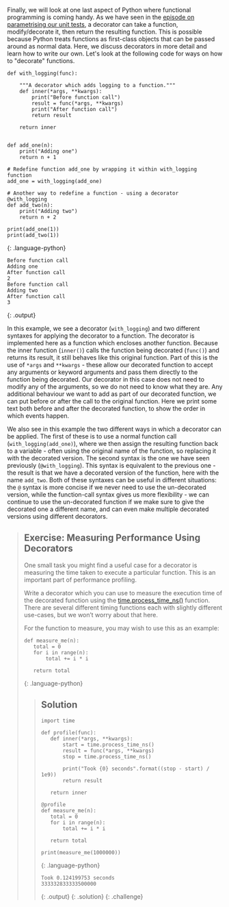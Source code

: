 
Finally, we will look at one last aspect of Python where functional programming is coming handy. 
As we have seen in the [episode on parametrising our unit tests](../22-scaling-up-unit-testing/index.html#parameterising-our-unit-tests), a decorator can take a function, modify/decorate it, then return the resulting function. This is possible because Python treats functions as first-class objects that can be passed around 
as normal data. Here, we discuss decorators in more detail and learn how to write our own. Let's look at the following code for ways on how to "decorate" functions.

~~~
def with_logging(func):

    """A decorator which adds logging to a function."""
    def inner(*args, **kwargs):
        print("Before function call")
        result = func(*args, **kwargs)
        print("After function call")
        return result

    return inner


def add_one(n):
    print("Adding one")
    return n + 1

# Redefine function add_one by wrapping it within with_logging function
add_one = with_logging(add_one)

# Another way to redefine a function - using a decorator
@with_logging
def add_two(n):
    print("Adding two")
    return n + 2

print(add_one(1))
print(add_two(1))
~~~
{: .language-python}
~~~
Before function call
Adding one
After function call
2
Before function call
Adding two
After function call
3
~~~
{: .output}

In this example, we see a decorator (`with_logging`) and two different syntaxes for applying the decorator to a function. The decorator is implemented here as a function which encloses another function. Because the inner function (`inner()`) calls the function being decorated (`func()`) and returns its result, it still behaves like this original function. Part of this is the use of `*args` and `**kwargs` - these allow our decorated function to accept any arguments or keyword arguments and pass them directly to the function being decorated. Our decorator in this case does not need to modify any of the arguments, so we do not need to know what they are. Any additional behaviour we want to add as part of our decorated function, we can put before or after the call to the original function. Here we print some text both before and after the decorated function, to show the order in which events happen.

We also see in this example the two different ways in which a decorator can be applied. The first of these is to use a normal function call (`with_logging(add_one)`), where we then assign the resulting function back to a variable - often using the original name of the function, so replacing it with the decorated version. The second syntax is the one we have seen previously (`@with_logging`). This syntax is equivalent to the previous one - the result is that we have a decorated version of the function, here with the name `add_two`. Both of these syntaxes can be useful in different situations: the `@` syntax is more concise if we never need to use the un-decorated version, while the function-call syntax gives us more flexibility - we can continue to use the un-decorated function if we make sure to give the decorated one a different name, and can even make multiple decorated versions using different decorators.

> ## Exercise: Measuring Performance Using Decorators
>One small task you might find a useful case for a decorator is measuring the time taken to execute a particular function. This is an important part of performance profiling.
>
>Write a decorator which you can use to measure the execution time of the decorated function using the [time.process_time_ns()](https://docs.python.org/3/library/time.html#time.process_time_ns) function. There are several different timing functions each with slightly different use-cases, but we won’t worry about that here.
>
>For the function to measure, you may wish to use this as an example:
>~~~
>def measure_me(n):
>    total = 0
>    for i in range(n):
>        total += i * i
>
>    return total
>~~~
>{: .language-python}
> >## Solution
> >
> >~~~
> >import time
> >
> >def profile(func):
> >    def inner(*args, **kwargs):
> >        start = time.process_time_ns()
> >        result = func(*args, **kwargs)
> >        stop = time.process_time_ns()
> >
> >        print("Took {0} seconds".format((stop - start) / 1e9))
> >        return result
> >
> >    return inner
> >
> >@profile
> >def measure_me(n):
> >    total = 0
> >    for i in range(n):
> >        total += i * i
> >
> >    return total
> >
> >print(measure_me(1000000))
> >~~~
> >{: .language-python}  
> >~~~
> >Took 0.124199753 seconds
> >333332833333500000
> >~~~
> >{: .output}
>{: .solution}
{: .challenge}